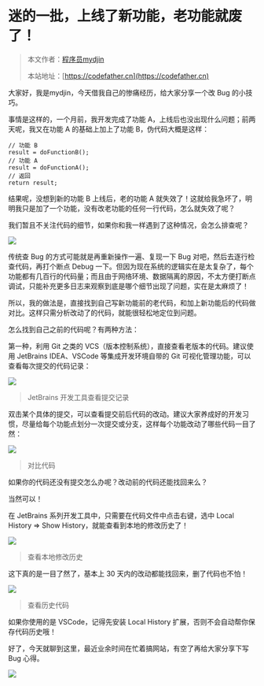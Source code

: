 # 迷的一批，上线了新功能，老功能就废了！

> 本文作者：[程序员mydjin](https://yuyuanweb.feishu.cn/wiki/Abldw5WkjidySxkKxU2cQdAtnah)
>
> 本站地址：[https://codefather.cn](https://codefather.cn)

大家好，我是mydjin，今天借我自己的惨痛经历，给大家分享一个改 Bug 的小技巧。

事情是这样的，一个月前，我开发完成了功能 A，上线后也没出现什么问题；前两天呢，我又在功能 A 的基础上加上了功能 B，伪代码大概是这样：

```
// 功能 B
result = doFunctionB();
// 功能 A 
result = doFunctionA();
// 返回
return result;
```

结果呢，没想到新的功能 B 上线后，老的功能 A 就失效了！这就给我急坏了，明明我只是加了一个功能，没有改老功能的任何一行代码，怎么就失效了呢？

我们暂且不关注代码的细节，如果你和我一样遇到了这种情况，会怎么排查呢？

![](https://pic.yupi.icu/5563/202311061023550.png)

传统查 Bug 的方式可能就是再重新操作一遍、复现一下 Bug 对吧，然后去逐行检查代码，再打个断点 Debug 一下。但因为现在系统的逻辑实在是太复杂了，每个功能都有几百行的代码量；而且由于网络环境、数据隔离的原因，不太方便打断点调试，只能补充更多日志来观察到底是哪个细节出现了问题，实在是太麻烦了！

所以，我的做法是，直接找到自己写新功能前的老代码，和加上新功能后的代码做对比。这样只需分析改动了的代码，就能很轻松地定位到问题。

怎么找到自己之前的代码呢？有两种方法：

第一种，利用 Git 之类的 VCS（版本控制系统），直接查看老版本的代码。建议使用 JetBrains IDEA、VSCode 等集成开发环境自带的 Git 可视化管理功能，可以查看每次提交的代码记录：

![](https://pic.yupi.icu/5563/202311061023712.png)

> JetBrains 开发工具查看提交记录

双击某个具体的提交，可以查看提交前后代码的改动。建议大家养成好的开发习惯，尽量给每个功能点划分一次提交或分支，这样每个功能改动了哪些代码一目了然：

![](https://pic.yupi.icu/5563/202311061023809.png)

> 对比代码

如果你的代码还没有提交怎么办呢？改动前的代码还能找回来么？

当然可以！

在 JetBrains 系列开发工具中，只需要在代码文件中点击右键，选中 Local History => Show History，就能查看到本地的修改历史了！

![](https://pic.yupi.icu/5563/202311061023636.png)

> 查看本地修改历史

这下真的是一目了然了，基本上 30 天内的改动都能找回来，删了代码也不怕！

![](https://pic.yupi.icu/5563/202311061023835.png)

> 查看历史代码

如果你使用的是 VSCode，记得先安装 Local History 扩展，否则不会自动帮你保存代码历史哦！

好了，今天就聊到这里，最近业余时间在忙着搞网站，有空了再给大家分享下写 Bug 心得。

![](https://pic.yupi.icu/5563/202311061023657.png)